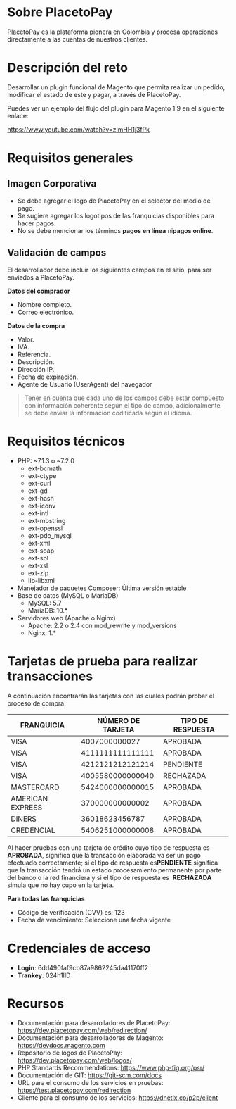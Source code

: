 # Sobre PlacetoPay

[PlacetoPay](http://www.placetopay.com) es la plataforma pionera en Colombia y procesa operaciones directamente a las cuentas de nuestros clientes.

# Descripción del reto

Desarrollar un plugin funcional de Magento que permita realizar un pedido, modificar el estado de este y pagar, a través de PlacetoPay.

Puedes ver un ejemplo del flujo del plugin para Magento 1.9 en el siguiente enlace:

https://www.youtube.com/watch?v=zlmHH1j3fPk

# Requisitos generales

## Imagen Corporativa
* Se debe agregar el logo de PlacetoPay ​en el selector del medio de pago.
* Se sugiere agregar los logotipos de las franquicias disponibles para hacer pagos.
* No se debe mencionar los términos ​**pagos en línea​** ni ​**pagos online​**.

## Validación de campos
El desarrollador debe incluir los siguientes campos en el sitio, para ser enviados a PlacetoPay.

**Datos del comprador**
* Nombre completo.
* Correo electrónico.

**Datos de la compra**
* Valor.
* IVA.
* Referencia.
* Descripción.
* Dirección IP.
* Fecha de expiración.
* Agente de Usuario (UserAgent) del navegador

> Tener en cuenta que cada uno de los campos debe estar compuesto con información
coherente según el tipo de campo, adicionalmente se debe enviar la información
codificada según el idioma.

# Requisitos técnicos
 * PHP: ~7.1.3 o ~7.2.0
    * ext-bcmath
    * ext-ctype
    * ext-curl
    * ext-gd
    * ext-hash
    * ext-iconv
    * ext-intl
    * ext-mbstring
    * ext-openssl
    * ext-pdo_mysql
    * ext-xml
    * ext-soap
    * ext-spl
    * ext-xsl
    * ext-zip
    * lib-libxml
 * Manejador de paquetes Composer: Última versión estable
 * Base de datos (MySQL o MariaDB)
    * MySQL: 5.7
    * MariaDB: 10.*
 * Servidores web (Apache o Nginx)
    * Apache: 2.2 o 2.4 con mod_rewrite y mod_versions
    * Nginx: 1.*

# Tarjetas de prueba para realizar transacciones

A continuación encontrarán las tarjetas con las cuales podrán probar el proceso de
compra:

| FRANQUICIA | NÚMERO DE TARJETA | TIPO DE RESPUESTA |
|------------------|-------------------|-------------------|
| VISA | 4007000000027 | APROBADA |
| VISA | 4111111111111111 | APROBADA |
| VISA | 4212121212121214 | PENDIENTE |
| VISA | 4005580000000040 | RECHAZADA |
| MASTERCARD | 5424000000000015 | APROBADA |
| AMERICAN EXPRESS | 370000000000002 | APROBADA |
| DINERS | 36018623456787 | APROBADA |
| CREDENCIAL | 5406251000000008 | APROBADA |

Al hacer pruebas con una tarjeta de crédito cuyo tipo de respuesta es ​ **APROBADA**​, significa que la transacción elaborada va ser un pago efectuado correctamente; si el tipo de respuesta es ​**PENDIENTE** significa que la transacción tendrá un estado procesamiento permanente por parte del banco o la red financiera y si el tipo de respuesta es ​ **RECHAZADA**​ simula que no hay cupo en la tarjeta.

**Para todas las franquicias**
 * Código de verificación (CVV) es: 123
 * Fecha de vencimiento: Seleccione una fecha vigente

# Credenciales de acceso

* **Login**: 6dd490faf9cb87a9862245da41170ff2
* **Trankey**: 024h1IlD

# Recursos
* Documentación para desarrolladores de PlacetoPay: https://dev.placetopay.com/web/redirection/
* Documentación para desarrolladores de Magento: https://devdocs.magento.com
* Repositorio de logos de PlacetoPay: https://dev.placetopay.com/web/logos/
* PHP Standards Recommendations: https://www.php-fig.org/psr/
* Documentación de GIT: https://git-scm.com/docs
* URL para el consumo de los servicios en pruebas: https://test.placetopay.com/redirection
* Cliente para el consumo de los servicios: https://dnetix.co/p2p/client
